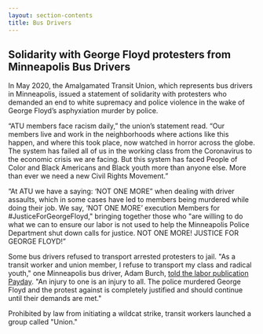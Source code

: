 ```yaml
---
layout: section-contents
title: Bus Drivers
---
```


## Solidarity with George Floyd protesters from Minneapolis Bus Drivers
In May 2020, the Amalgamated Transit Union, which represents bus drivers in Minneapolis, issued a statement of solidarity with protesters who demanded an end to white supremacy and police violence in the wake of George Floyd’s asphyxiation murder by police. 

“ATU members face racism daily,” the union’s statement read. “Our members live and work in the neighborhoods where actions like this happen, and where this took place, now watched in horror across the globe. The system has failed all of us in the working class from the Coronavirus to the economic crisis we are facing. But this system has faced People of Color and Black Americans and Black youth more than anyone else. More than ever we need a new Civil Rights Movement.”

“At ATU we have a saying: ‘NOT ONE MORE” when dealing with driver assaults, which in some cases have led to members being murdered while doing their job. We say, ‘NOT ONE MORE’ execution Members for #JusticeForGeorgeFloyd," bringing together those who "are willing to do what we can to ensure our labor is not used to help the Minneapolis Police Department shut down calls for justice. NOT ONE MORE! JUSTICE FOR GEORGE FLOYD!”

Some bus drivers refused to transport arrested protesters to jail.
"As a transit worker and union member, I refuse to transport my class and radical youth," one Minneapolis bus driver, Adam Burch, [told the labor publication Payday](https://paydayreport.com/minneapolis-transit-shuts-down-as-bus-drivers-refuse-to-help-police-prison-labor-replaces-meatpackers-in-louisiana/). "An injury to one is an injury to all. The police murdered George Floyd and the protest against is completely justified and should continue until their demands are met."

Prohibited by law from initiating a wildcat strike, transit workers launched a group called "Union." 
